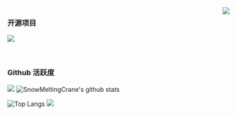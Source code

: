 <img align="right" src="https://count.getloli.com/get/@:SnowMeltingCrane?theme=rule34">

<!--
**SnowMeltingCrane/SnowMeltingCrane** is a ✨ _special_ ✨ repository because its `README.md` (this file) appears on your GitHub profile.

Here are some ideas to get you started:

- 🔭 I’m currently working on ...
- 🌱 I’m currently learning ...
- 👯 I’m looking to collaborate on ...
- 🤔 I’m looking for help with ...
- 💬 Ask me about ...
- 📫 How to reach me: ...
- 😄 Pronouns: ...
- ⚡ Fun fact: ...
-->
### 开源项目

[![](https://github-readme-stats.vercel.app/api/pin/?username=Minori-ty&repo=mp4To4K-rust)](https://github.com/Minori-ty/mp4To4K-rust)
<br><br><br>

### Github 活跃度

[![](https://activity-graph.herokuapp.com/graph?username=SnowMeltingCrane&theme=dracula)](https://github.com/ashutosh00710/github-readme-activity-graph)
![SnowMeltingCrane's github stats](https://github-readme-stats.vercel.app/api?username=SnowMeltingCrane&show_icons=true&theme=vue)

![Top Langs](https://github-readme-stats.vercel.app/api/top-langs/?username=SnowMeltingCrane&langs_count=6)
![](https://github-readme-stats.vercel.app/api/top-langs/?username=SnowMeltingCrane&layout=compact&langs_count=6)
